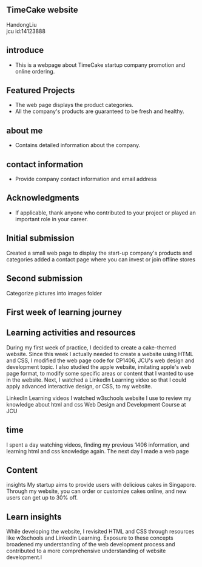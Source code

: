 ## TimeCake website
HandongLiu  
jcu id:14123888

## introduce
- This is a webpage about TimeCake startup company promotion and online ordering.

## Featured Projects
- The web page displays the product categories.
- All the company's products are guaranteed to be fresh and healthy.

## about me
- Contains detailed information about the company.

## contact information
- Provide company contact information and email address


## Acknowledgments
- If applicable, thank anyone who contributed to your project or played an important role in your career.

## Initial submission

Created a small web page to display the start-up company's products and categories added a contact page where you can invest or join offline stores

## Second submission

Categorize pictures into images folder




## First week of learning journey 

## Learning activities and resources 

During my first week of practice, I decided to create a cake-themed website. Since this week I actually needed to create a website using HTML and CSS, I modified the web page code for CP1406, JCU's web design and development topic. I also studied the apple website, imitating apple's web page format, to modify some specific areas or content that I wanted to use in the website. Next, I watched a LinkedIn Learning video so that I could apply advanced interactive design, or CSS, to my website.

LinkedIn Learning videos I watched w3schools website I use to review my knowledge about html and css Web Design and Development Course at JCU

## time 
I spent a day watching videos, finding my previous 1406 information, and learning html and css knowledge again. The next day I made a web page

## Content 
insights My startup aims to provide users with delicious cakes in Singapore. Through my website, you can order or customize cakes online, and new users can get up to 30% off.

## Learn insights 

While developing the website, I revisited HTML and CSS through resources like w3schools and LinkedIn Learning. Exposure to these concepts broadened my understanding of the web development process and contributed to a more comprehensive understanding of website development.l